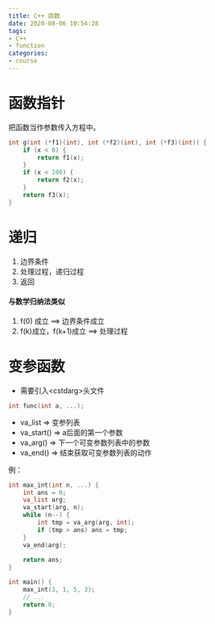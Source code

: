 ```yaml
---
title: C++ 函数
date: 2020-08-06 10:54:28
tags:
- C++
- function
categories:
- course
---
```




# 函数指针

把函数当作参数传入方程中。



```c++
int g(int (*f1)(int), int (*f2)(int), int (*f3)(int)) {
    if (x < 0) {
        return f1(x);
    }
    if (x < 100) {
        return f2(x);
    }
    return f3(x);
}
```



# 递归



1.  边界条件
2.  处理过程，递归过程
3.  返回



#### 与数学归纳法类似

1.  f(0) 成立							 ==>	边界条件成立
2.  f(k)成立，f(k+1)成立        ==>    处理过程



# 变参函数

*   需要引入\<cstdarg\>头文件

```c++
int func(int a, ...);
```

*   va_list                                        => 变参列表
*   va_start()                                   => a后面的第一个参数
*   va_arg()                                     => 下一个可变参数列表中的参数
*   va_end()                                    => 结束获取可变参数列表的动作

例：

``` c++
int max_int(int n, ...) {
    int ans = 0;
    va_list arg;
    va_start(arg, n);
    while (n--) {
        int tmp = va_arg(arg, int);
        if (tmp > ans) ans = tmp;
    }
    va_end(arg);
    
    return ans;
}

int main() {
    max_int(3, 1, 5, 3);
    // ...
    return 0;
}
```

